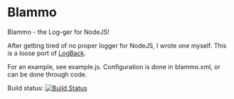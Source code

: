 Blammo
======
Blammo - the Log-ger for NodeJS!

After getting tired of no proper logger for NodeJS, I wrote one myself. This is a loose port of [LogBack](http://logback.qos.ch/).

For an example, see example.js. Configuration is done in blammo.xml, or can be done through code.

Build status: [![Build Status](https://secure.travis-ci.org/StevenLooman/blammo.png)](http://travis-ci.org/StevenLooman/blammo)
